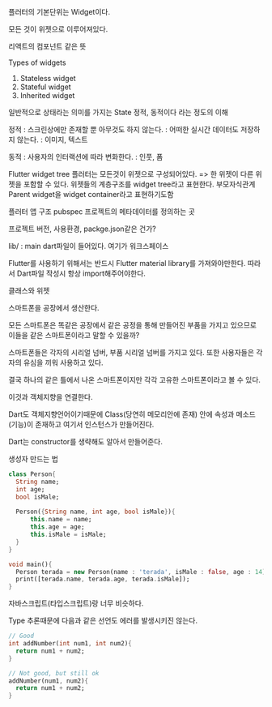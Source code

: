플러터의 기본단위는 Widget이다.

모든 것이 위젯으로 이루어져있다.

리액트의 컴포넌트 같은 뜻

Types of widgets
1. Stateless widget
2. Stateful widget
3. Inherited widget

일반적으로 상태라는 의미를 가지는 State
정적, 동적이다 라는 정도의 이해

정적 : 스크린상에만 존재할 뿐 아무것도 하지 않는다.
: 어떠한 실시간 데이터도 저장하지 않는다.
: 이미지, 텍스트

동적 : 사용자의 인터랙션에 따라 변화한다.
: 인풋, 폼

Flutter widget tree
플러터는 모든것이 위젯으로 구성되어있다. => 한 위젯이 다른 위젯을 포함할 수 있다.
위젯들의 계층구조를 widget tree라고 표현한다.
부모자식관계
Parent widget을 widget container라고 표현하기도함

플러터 앱 구조
pubspec 프로젝트의 메타데이터를 정의하는 곳

프로젝트 버전, 사용환경, packge.json같은 건가?

lib/ : main dart파일이 들어있다. 여기가 워크스페이스

Flutter를 사용하기 위해서는 반드시 Flutter material library를 가져와야만한다. 따라서 Dart파일 작성시 항상 import해주어야한다.

클래스와 위젯

스마트폰을 공장에서 생산한다. 

모든 스마트폰은 똑같은 공장에서 같은 공정을 통해 만들어진 부품을 가지고 있으므로 이들을 같은 스마트폰이라고 말할 수 있을까? 

스마트폰들은 각자의 시리얼 넘버, 부품 시리얼 넘버를 가지고 있다. 또한 사용자들은 각자의 유심을 끼워 사용하고 있다.

결국 하나의 같은 틀에서 나온 스마트폰이지만 각각 고유한 스마트폰이라고 볼 수 있다.

이것과 객체지향을 연결한다.

Dart도 객체지향언어이기때문에 Class(당연히 메모리안에 존재) 안에 속성과 메소드(기능)이 존재하고 여기서 인스턴스가 만들어진다.

Dart는 constructor를 생략해도 알아서 만들어준다.

생성자 만드는 법

```dart
class Person{
  String name;
  int age;
  bool isMale;
  
  Person({String name, int age, bool isMale}){
      this.name = name;
      this.age = age;
      this.isMale = isMale;
  }
}

void main(){
  Person terada = new Person(name : 'terada', isMale : false, age : 14);
  print([terada.name, terada.age, terada.isMale]);  
}

```
자바스크립트(타입스크립트)랑 너무 비슷하다.

Type 추론때문에 다음과 같은 선언도 에러를 발생시키진 않는다.
```dart
// Good
int addNumber(int num1, int num2){
  return num1 + num2;
}

// Not good, but still ok
addNumber(num1, num2){
  return num1 + num2;
}
```

